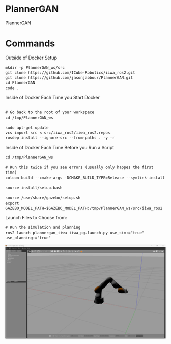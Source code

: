 # PlannerGAN
PlannerGAN


# Commands

Outside of Docker Setup
```shell 
mkdir -p PlannerGAN_ws/src
git clone https://github.com/ICube-Robotics/iiwa_ros2.git
git clone https://github.com/jasonjabbour/PlannerGAN.git
cd PlannerGAN
code .
```

Inside of Docker Each Time you Start Docker
```shell

# Go back to the root of your workspace
cd /tmp/PlannerGAN_ws 

sudo apt-get update
vcs import src < src/iiwa_ros2/iiwa_ros2.repos
rosdep install --ignore-src --from-paths . -y -r

```

Inside of Docker Each Time Before you Run a Script
```shell
cd /tmp/PlannerGAN_ws 

# Run this twice if you see errors (usually only happes the first time)
colcon build --cmake-args -DCMAKE_BUILD_TYPE=Release --symlink-install

source install/setup.bash

source /usr/share/gazebo/setup.sh
export GAZEBO_MODEL_PATH=$GAZEBO_MODEL_PATH:/tmp/PlannerGAN_ws/src/iiwa_ros2
```

Launch Files to Choose from:
```shell
# Run the simulation and planning
ros2 launch plannergan_iiwa iiwa_pg.launch.py use_sim:="true" use_planning:="true"

```

![](captures/gazebo_setup.png)

